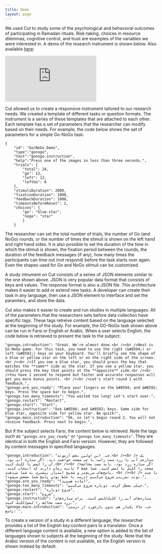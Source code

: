 ```yaml
---
title: Demo
layout: page
---
```


We used Cut to study some of the psychological and behavioral outcomes of participating in Ramadan rituals. Risk-taking, choices in resource dilemmas, cognitive control, and trust are examples of the variables we were interested in. A demo of the research instrument is shown below. Also available [here](https://lens.cut.social/#/mad2020a/en):

<div class="demo-container">
  <iframe src="https://lens.cut.social/#/mad2020a/en" frameborder="0" allowfullscreen=""></iframe>
</div>

Cut allowed us to create a responsive instrument tailored to our research needs. We created a template of different tasks or question formats. The instrument is a series of these templates that are attached to each other. Each template has a set of parameters that the researcher can modify based on their needs. For example, the code below shows the set of parameters for a simple Go-NoGo task: 

    {
	    "id": "Go/NoGo Demo",
	    "type":"gonogo",
	    "text":"gonogo.instruction",
	    "help":"Press one of the images in less than three seconds.",
	    "trials": {
		    "total": 24,
		    "go": 12,
		    "left": 12,
		    "leftGo": 6
		},
		"stimuliDuration": 2000,
		"fixationDuration": 1000,
		"feedbackDuration": 1000,
		"timeoutsBeforeReset": 2,
		"choices": {
			"go": "blue-star",
			"nogo": "star"
			}
		}

The researcher can set the total number of trials, the number of Go (and NoGo) rounds, or the number of times the stimuli is shown on the left hand and right hand sides. It is also possible to set the duration of the time in which the stimuli is shown, the fixation period between the rounds, the duration of the feedback messages (if any), how many times the participants can time out (not respond) before the task starts over again. Even the shapes used for Go and NoGo stimuli can be customized. 

A study intrument on Cut consists of a series of JSON elements similar to the one shown above. JSON is very popular data format that consists of keys and values. The response format is also a JSON file. This architecture makes it easier to add or extend new tasks. A developer can create their task in any language, then use a JSON element to interface and set the paramters, and store the data.   

Cut also makes it easier to create and run studies in multiple languages. All of the parameters that the researchers sets before data collection have specific tags. These tags retreive content based on the language selected at the beginning of the study. For example, the GO-NoGo task shown above can be run in Farsi or English or Arabic. When a user selects English, the code below is retrieved to present the task to the subject: 

    "gonogo.introduction": "Great. We're almost done.<br /><br />Next is Go-NoGo game. For this task, you need to use the right (&#8594;) or left (&#8592;) keys on your keyboard. You'll briefly see the shape of a blue or yellow star on the left or on the right side of the screen.<br /><br />If you see a blue star, you should press the key that matches the **same** side as the star. If you see a yellow star, you should press the key that points at the **opposite** side.<br /><br />You have 1 second to respond but faster and accurate responses will get you more bonus points. <br /><br />Let's start round 1 with feedback.",
    "gonogo.are_you_ready": "Place your fingers on the &#8594; and &#8592; keys. Press the space bar to begin.",
    "gonogo.too_many_timeouts": "You waited too long! Let's start over.",
    "gonogo.restart": "Restart",
    "gonogo.start": "Start",
    "gonogo.instruction": "Use &#8594; and &#8592; keys. Same side for blue star, opposite side for yellow star. Be quick!",
    "gonogo.main.introduction": "Ok, so let's begin round 2. You will not receive feedback. Press next to begin.",


But if the subject selects Farsi, the content below is retrieved. Note the tags such as `"gonogo.are_you_ready"` or `"gonogo.too_many_timeouts"`. They are identical in both the English and Farsi version. However, they are followed by content messages in specified langauges. 


    "gonogo.introduction": "خب، این اولین بخش آزمونه.<br /><br /> یک ستاره‌ی آبی یا زرد سمت راست یا چپ صفحه خواهید دید. اگر ستاره آبی بود، آن را لمس یا کلیک کنید.<br /><br />اگر ستاره زرد بود، باید سمت مخالف صفحه را کلیل یا لمس کنید. شما فقط ۳ ثانیه زمان دارید که انتخاب کنید. پاسخ‌های سریعتر و صحیح امتیاز بیشتری به شما می‌دهند. <br /><br /> با چند نوبت تمرینی شروع می‌کنیم (درست یا غلط بودن پاسخ شما مشخص می‌شود).",
    "gonogo.are_you_ready": "آماده هستید؟",
    "gonogo.too_many_timeouts": "خیلی معطل کردی. دوباره شروع می‌کنیم.",
    "gonogo.restart": "شروع دوباره",
    "gonogo.start": "شروع",
    "gonogo.instruction": "ستاره‌های آبی را کلیک/لمس کنید. برای ستاره‌های زرد سمت مخالف را لمس/کلیک کنید.",
    "gonogo.main.introduction": "خب، حالا یکبار هم بدون بازخورد از درستی پاسخ: ",

To create a version of a study in a different language, the researcher provides a list of the English *key:content* pairs to a translator. Once a different language content is available, a new option is added to the list of languages shown to subjects at the beginning of the study. Note that the Arabic version of the content is not available, so the English version is shown instead by default. 
 
